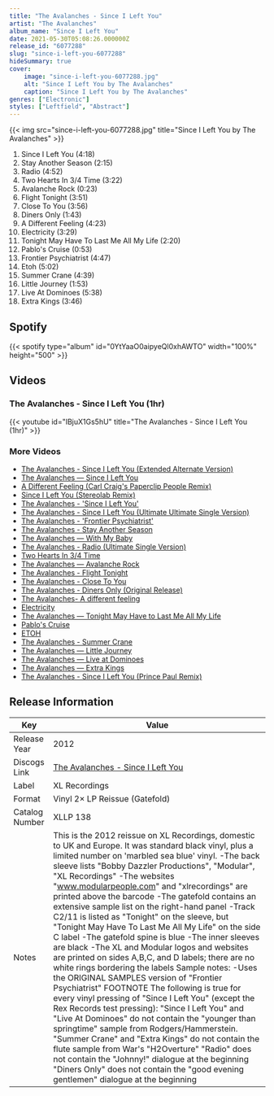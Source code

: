 ```yaml
---
title: "The Avalanches - Since I Left You"
artist: "The Avalanches"
album_name: "Since I Left You"
date: 2021-05-30T05:08:26.000000Z
release_id: "6077288"
slug: "since-i-left-you-6077288"
hideSummary: true
cover:
    image: "since-i-left-you-6077288.jpg"
    alt: "Since I Left You by The Avalanches"
    caption: "Since I Left You by The Avalanches"
genres: ["Electronic"]
styles: ["Leftfield", "Abstract"]
---
```


{{< img src="since-i-left-you-6077288.jpg" title="Since I Left You by The Avalanches" >}}

<!-- section break -->

1. Since I Left You (4:18)
2. Stay Another Season (2:15)
3. Radio (4:52)
4. Two Hearts In 3/4 Time (3:22)
5. Avalanche Rock (0:23)
6. Flight Tonight (3:51)
7. Close To You (3:56)
8. Diners Only (1:43)
9. A Different Feeling (4:23)
10. Electricity (3:29)
11. Tonight May Have To Last Me All My Life (2:20)
12. Pablo's Cruise (0:53)
13. Frontier Psychiatrist (4:47)
14. Etoh (5:02)
15. Summer Crane (4:39)
16. Little Journey (1:53)
17. Live At Dominoes (5:38)
18. Extra Kings (3:46)

<!-- section break -->


## Spotify
{{< spotify type="album" id="0YtYaaO0aipyeQl0xhAWTO" width="100%" height="500" >}}



## Videos
### The Avalanches - Since I Left You (1hr)
{{< youtube id="IBjuX1Gs5hU" title="The Avalanches - Since I Left You (1hr)" >}}<br>

### More Videos

- [The Avalanches - Since I Left You (Extended Alternate Version)](https://www.youtube.com/watch?v=vFWmwkoNq6s)
- [The Avalanches — Since I Left You](https://www.youtube.com/watch?v=kB3-2CL_l4U)
- [A Different Feeling (Carl Craig's Paperclip People Remix)](https://www.youtube.com/watch?v=RUZDndmoV0s)
- [Since I Left You (Stereolab Remix)](https://www.youtube.com/watch?v=cVpeYfRZ6mY)
- [The Avalanches -  'Since I Left You'](https://www.youtube.com/watch?v=wpqm-05R2Jk)
- [The Avalanches - Since I Left You (Ultimate Ultimate Single Version)](https://www.youtube.com/watch?v=3-iRAQWvem8)
- [The Avalanches -  'Frontier Psychiatrist'](https://www.youtube.com/watch?v=qLrnkK2YEcE)
- [The Avalanches - Stay Another Season](https://www.youtube.com/watch?v=fsJcghJepIE)
- [The Avalanches — With My Baby](https://www.youtube.com/watch?v=-JfTdLmrccQ)
- [The Avalanches - Radio (Ultimate Single Version)](https://www.youtube.com/watch?v=A96WCiH8cgc)
- [Two Hearts In 3/4 Time](https://www.youtube.com/watch?v=NLglw43AUkE)
- [The Avalanches — Avalanche Rock](https://www.youtube.com/watch?v=_c_E53N6QfU)
- [The Avalanches - Flight Tonight](https://www.youtube.com/watch?v=IvWsfyapD2Y)
- [The Avalanches - Close To You](https://www.youtube.com/watch?v=eQN5j0bt678)
- [The Avalanches - Diners Only (Original Release)](https://www.youtube.com/watch?v=iDTCSFQk9Cg)
- [The Avalanches- A different feeling](https://www.youtube.com/watch?v=9loABWPkT2E)
- [Electricity](https://www.youtube.com/watch?v=uPeQ9eP_FgY)
- [The Avalanches —  Tonight May Have to Last Me All My Life](https://www.youtube.com/watch?v=bQQG7qw41Og)
- [Pablo's Cruise](https://www.youtube.com/watch?v=7rfxZ5IJQxg)
- [ETOH](https://www.youtube.com/watch?v=QDasjmCz1do)
- [The Avalanches - Summer Crane](https://www.youtube.com/watch?v=KuLD_JSY4z8)
- [The Avalanches — Little Journey](https://www.youtube.com/watch?v=H9UD-ZmMjXE)
- [The Avalanches — Live at Dominoes](https://www.youtube.com/watch?v=CWOAFVLcDic)
- [The Avalanches — Extra Kings](https://www.youtube.com/watch?v=_6TWkDeAIxI)
- [The Avalanches - Since I Left You (Prince Paul Remix)](https://www.youtube.com/watch?v=vSqcYv0QgGw)


## Release Information
|  Key           | Value                                                |
| ---------------| ---------------------------------------------------- |
| Release Year   | 2012                                   |
| Discogs Link   | [The Avalanches - Since I Left You](https://www.discogs.com/release/6077288-The-Avalanches-Since-I-Left-You) |
| Label          | XL Recordings |
| Format         | Vinyl 2× LP Reissue (Gatefold) |
| Catalog Number | XLLP 138 |
| Notes | This is the 2012 reissue on XL Recordings, domestic to UK and Europe. It was standard black vinyl, plus a limited number on 'marbled sea blue' vinyl.  -The back sleeve lists "Bobby Dazzler Productions", "Modular", "XL Recordings" -The websites "www.modularpeople.com" and "xlrecordings" are printed above the barcode -The gatefold contains an extensive sample list on the right-hand panel -Track C2/11 is listed as "Tonight" on the sleeve, but "Tonight May Have To Last Me All My Life" on the side C label -The gatefold spine is blue -The inner sleeves are black -The XL and Modular logos and websites are printed on sides A,B,C, and D labels; there are no white rings bordering the labels  Sample notes: -Uses the ORIGINAL SAMPLES version of "Frontier Psychiatrist"    FOOTNOTE The following is true for every vinyl pressing of "Since I Left You" (except the Rex Records test pressing): "Since I Left You" and "Live At Dominoes" do not contain the "younger than springtime" sample from Rodgers/Hammerstein. "Summer Crane" and "Extra Kings" do not contain the flute sample from War's "H2Overture" "Radio" does not contain the "Johnny!" dialogue at the beginning "Diners Only" does not contain the "good evening gentlemen" dialogue at the beginning |